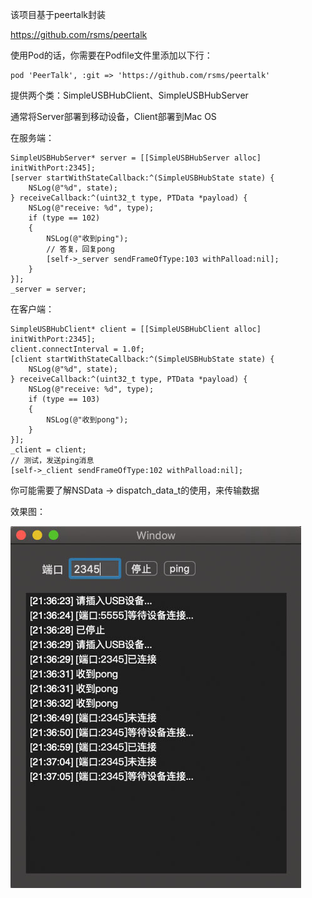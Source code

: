 该项目基于peertalk封装

https://github.com/rsms/peertalk

使用Pod的话，你需要在Podfile文件里添加以下行：

``````
pod 'PeerTalk', :git => 'https://github.com/rsms/peertalk'
``````

提供两个类：SimpleUSBHubClient、SimpleUSBHubServer

通常将Server部署到移动设备，Client部署到Mac OS

在服务端：

``````
SimpleUSBHubServer* server = [[SimpleUSBHubServer alloc] initWithPort:2345];
[server startWithStateCallback:^(SimpleUSBHubState state) {
	NSLog(@"%d", state);
} receiveCallback:^(uint32_t type, PTData *payload) {
    NSLog(@"receive: %d", type);
    if (type == 102)
    {
    	NSLog(@"收到ping");
    	// 答复，回复pong
    	[self->_server sendFrameOfType:103 withPalload:nil];
    }
}];
_server = server;
``````

在客户端：

``````
SimpleUSBHubClient* client = [[SimpleUSBHubClient alloc] initWithPort:2345];
client.connectInterval = 1.0f;
[client startWithStateCallback:^(SimpleUSBHubState state) {
	NSLog(@"%d", state);
} receiveCallback:^(uint32_t type, PTData *payload) {
    NSLog(@"receive: %d", type);
    if (type == 103)
    {
    	NSLog(@"收到pong");
    }
}];
_client = client;
// 测试，发送ping消息
[self->_client sendFrameOfType:102 withPalload:nil];
``````

你可能需要了解NSData -> dispatch_data_t的使用，来传输数据

效果图：

![image-20190507215400090](test.jpg)